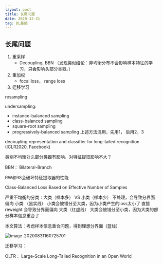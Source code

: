 ```yaml
---
layout: post
title: 长尾问题
date: 2020-12-31
tag: DL基础
---
```




## 长尾问题

1. 重采样
   - Decoupling, BBN （发现类似结论：非均衡分布不会影响样本特征的学习，只会影响头部分类器。）
2. 重加权
   - focal loss， range loss
3. 迁移学习



resampling:

undersampling: 

- instance-balanced sampling
- class-balanced sampling
- square-root sampling
- progressively-balanced sampling 上述方法混用，先用1， 后用2，3



decoupling representation and classifier for long-tailed recognition (ICLR2020, Facebook)

类别不均衡对头部分类器有影响，对特征提取影响不大？



BBN： Bilateral-Branch

RW和RS会破坏特征提取器的性能





Class-Balanced Loss Based on Effective Number of Samples

严重不均衡的分类：大类（样本多） VS 小类（样本少）
不处理，会导致分界面偏向 小类 （黑实线）   小类会被错分至大类，因为小类产生的loss太小了
直接reweight 会导致分界面偏向 大类（红虚线） 大类会被错分至小类，因为大类的部分样本信息重合了

本文算法：考虑样本信息重合问题，得到理想分界面（蓝线）

![image-20200831160725701](../images/posts/image-20200831160725701.png)





迁移学习：

OLTR： Large-Scale Long-Tailed Recognition in an Open World
